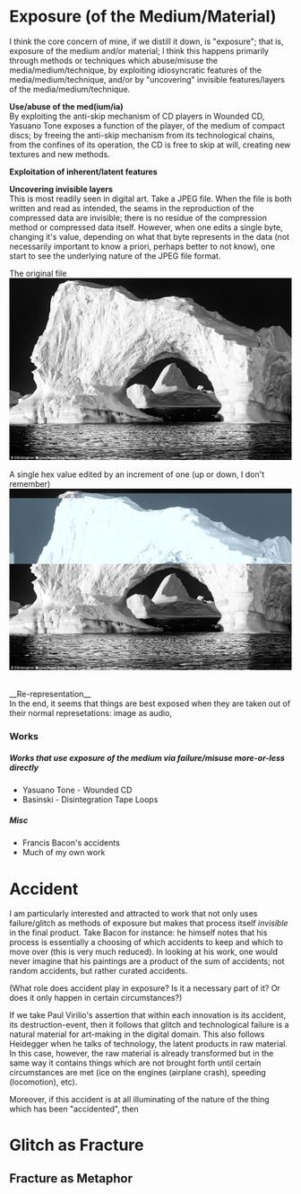 # Exposure (of the Medium/Material)

I think the core concern of mine, if we distill it down, is "exposure"; that is, exposure of the medium and/or material; I think this happens primarily through methods or techniques which abuse/misuse the media/medium/technique, by exploiting idiosyncratic features of the media/medium/technique, and/or by "uncovering" invisible features/layers of the media/medium/technique.

__Use/abuse of the med(ium/ia)__ <br/>
 By exploiting the anti-skip mechanism of CD players in Wounded CD, Yasuano Tone exposes a function of the player, of the medium of compact discs; by freeing the anti-skip mechanism from its technological chains, from the confines of its operation, the CD is free to skip at will, creating new textures and new methods.

__Exploitation of inherent/latent features__ <br/>

__Uncovering invisible layers__ <br/>
This is most readily seen in digital art. Take a JPEG file. When the file is both written and read as intended, the seams in the reproduction of the compressed data are invisible; there is no residue of the compression method or compressed data itself. However, when one edits a single byte, changing it's value, depending on what that byte represents in the data (not necessarily important to know a priori, perhaps better to not know), one start to see the underlying nature of the JPEG file format.

The original file<br/>
![Plain](include/ice1.jpg)

A single hex value edited by an increment of one (up or down, I don't remember)<br/>
![Edited](include/newIce1.jpg)

<br/>
__Re-representation__<br/>
In the end, it seems that things are best exposed when they are taken out of their normal represetations: image as audio,

### Works

##### Works that use exposure of the medium via failure/misuse more-or-less directly
- Yasuano Tone - Wounded CD
- Basinski - Disintegration Tape Loops

##### Misc
- Francis Bacon's accidents
- Much of my own work


# Accident

I am particularly interested and attracted to work that not only uses failure/glitch as methods of exposure but makes that process itself _invisible_ in the final product. Take Bacon for instance: he himself notes that his process is essentially a choosing of which accidents to keep and which to move over (this is very much reduced). In looking at his work, one would never imagine that his paintings are a product of the sum of accidents; not random accidents, but rather curated accidents.

  (What role does accident play in exposure? Is it a necessary part of it? Or does it only happen in certain circumstances?)

  If we take Paul Virilio's assertion that within each innovation is its accident, its destruction-event, then it follows that glitch and technological failure is a natural material for art-making in the digital domain. This also follows Heidegger when he talks of technology, the latent products in raw material. In this case, however, the raw material is already transformed but in the same way it contains things which are not brought forth until certain circumstances are met (ice on the engines (airplane crash), speeding (locomotion), etc).

  Moreover, if this accident is at all illuminating of the nature of the thing which has been "accidented", then


# Glitch as Fracture

## Fracture as Metaphor
